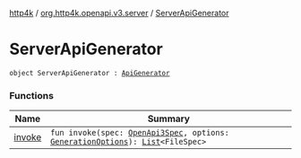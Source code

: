 [http4k](../../index.md) / [org.http4k.openapi.v3.server](../index.md) / [ServerApiGenerator](./index.md)

# ServerApiGenerator

`object ServerApiGenerator : `[`ApiGenerator`](../../org.http4k.openapi.v3/-api-generator.md)

### Functions

| Name | Summary |
|---|---|
| [invoke](invoke.md) | `fun invoke(spec: `[`OpenApi3Spec`](../../org.http4k.openapi.v3/-open-api3-spec/index.md)`, options: `[`GenerationOptions`](../../org.http4k.openapi.v3/-generation-options/index.md)`): `[`List`](https://kotlinlang.org/api/latest/jvm/stdlib/kotlin.collections/-list/index.html)`<FileSpec>` |
